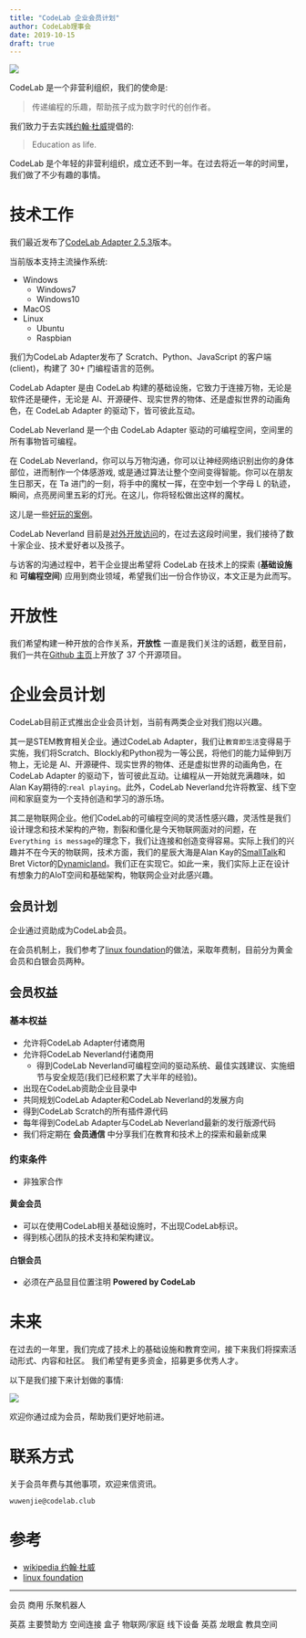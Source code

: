 ```yaml
---
title: "CodeLab 企业会员计划"
author: CodeLab理事会
date: 2019-10-15
draft: true
---
```


<img class="img-responsive" src="/img/open_neverland_9fa4.png" />

CodeLab 是一个非营利组织，我们的使命是:

> 传递编程的乐趣，帮助孩子成为数字时代的创作者。

<!--more-->

我们致力于去实践[约翰·杜威](https://zh.wikipedia.org/zh/%E7%BA%A6%E7%BF%B0%C2%B7%E6%9D%9C%E5%A8%81)提倡的:

> Education as life.

CodeLab 是个年轻的非营利组织，成立还不到一年。在过去将近一年的时间里，我们做了不少有趣的事情。

# 技术工作

我们最近发布了[CodeLab Adapter 2.5.3](https://adapter.codelab.club/user_guide/install/)版本。

当前版本支持主流操作系统:

- Windows
    - Windows7
    - Windows10
- MacOS
- Linux
    - Ubuntu
    - Raspbian

我们为CodeLab Adapter发布了 Scratch、Python、JavaScript 的客户端(client)，构建了 30+ 门编程语言的范例。

CodeLab Adapter 是由 CodeLab 构建的基础设施，它致力于连接万物，无论是软件还是硬件，无论是 AI、开源硬件、现实世界的物体、还是虚拟世界的动画角色，在 CodeLab Adapter 的驱动下，皆可彼此互动。

CodeLab Neverland 是一个由 CodeLab Adapter 驱动的可编程空间，空间里的所有事物皆可编程。

在 CodeLab Neverland，你可以与万物沟通，你可以让神经网络识别出你的身体部位，进而制作一个体感游戏, 或是通过算法让整个空间变得智能。你可以在朋友生日那天，在 Ta 进门的一刻，将手中的魔杖一挥，在空中划一个字母 L 的轨迹，瞬间，点亮房间里五彩的灯光。在这儿，你将轻松做出这样的魔杖。

这儿是一些[好玩的案例](https://adapter.codelab.club/user_guide/gallery/)。

CodeLab Neverland 目前是[对外开放访问](https://jinshuju.net/forms/YEJGfB)的，在过去这段时间里，我们接待了数十家企业、技术爱好者以及孩子。

与访客的沟通过程中，若干企业提出希望将 CodeLab 在技术上的探索 (**基础设施** 和 **可编程空间**) 应用到商业领域，希望我们出一份合作协议，本文正是为此而写。

# 开放性

我们希望构建一种开放的合作关系，**开放性**  一直是我们关注的话题，截至目前，我们一共在[Github 主页](https://github.com/scratch3lab)上开放了 37 个开源项目。


# 企业会员计划
CodeLab目前正式推出企业会员计划，当前有两类企业对我们抱以兴趣。

其一是STEM教育相关企业。通过CodeLab Adapter，我们让`教育即生活`变得易于实施，我们将Scratch、Blockly和Python视为一等公民，将他们的能力延伸到万物上，无论是 AI、开源硬件、现实世界的物体、还是虚拟世界的动画角色，在 CodeLab Adapter 的驱动下，皆可彼此互动。让编程从一开始就充满趣味，如Alan Kay期待的:`real playing`。此外，CodeLab Neverland允许将教室、线下空间和家庭变为一个支持创造和学习的游乐场。

其二是物联网企业。他们CodeLab的可编程空间的灵活性感兴趣，灵活性是我们设计理念和技术架构的产物，割裂和僵化是今天物联网面对的问题，在`Everything is message`的理念下，我们让连接和创造变得容易。实际上我们的兴趣并不在今天的物联网，技术方面，我们的星辰大海是Alan Kay的[SmallTalk](https://zh.wikipedia.org/zh-hans/Smalltalk)和Bret Victor的[Dynamicland](https://dynamicland.org/)。我们正在实现它。如此一来，我们实际上正在设计有想象力的AIoT空间和基础架构，物联网企业对此感兴趣。

## 会员计划
企业通过资助成为CodeLab会员。

在会员机制上，我们参考了[linux foundation](https://linuxfoundation.cn/projects/networking/join/)的做法，采取年费制，目前分为黄金会员和白银会员两种。

## 会员权益

### 基本权益

*  允许将CodeLab Adapter付诸商用
*  允许将CodeLab Neverland付诸商用
    *  得到CodeLab Neverland可编程空间的驱动系统、最佳实践建议、实施细节与安全规范(我们已经积累了大半年的经验)。
*  出现在CodeLab资助企业目录中
*  共同规划CodeLab Adapter和CodeLab Neverland的发展方向
*  得到CodeLab Scratch的所有插件源代码
*  每年得到CodeLab Adapter与CodeLab Neverland最新的发行版源代码
*  我们将定期在 **会员通信** 中分享我们在教育和技术上的探索和最新成果

### 约束条件
*  非独家合作

#### 黄金会员
*  可以在使用CodeLab相关基础设施时，不出现CodeLab标识。
*  得到核心团队的技术支持和架构建议。

#### 白银会员
*  必须在产品显目位置注明 **Powered by CodeLab**

# 未来
在过去的一年里，我们完成了技术上的基础设施和教育空间，接下来我们将探索活动形式、内容和社区。 我们希望有更多资金，招募更多优秀人才。

以下是我们接下来计划做的事情:

![](http://scratch3-files.just4fun.site/codelab_branch.png)

欢迎你通过成为会员，帮助我们更好地前进。

# 联系方式

关于会员年费与其他事项，欢迎来信资讯。

`wuwenjie@codelab.club`

# 参考
*  [wikipedia 约翰·杜威](https://zh.wikipedia.org/zh/%E7%BA%A6%E7%BF%B0%C2%B7%E6%9D%9C%E5%A8%81)
*  [linux foundation](https://linuxfoundation.cn/projects/networking/join/)


---- 

会员 商用
乐聚机器人

英荔  主要赞助方  空间连接
盒子 物联网/家庭
线下设备 英荔 龙眼盒 教具空间